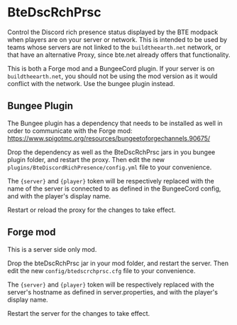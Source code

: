 # BteDscRchPrsc
Control the Discord rich presence status displayed by the BTE modpack when players are on your server or network.
This is intended to be used by teams whose servers are not linked to the `buildtheearth.net` network, or that have an alternative Proxy, since bte.net already offers that functionality.

This is both a Forge mod and a BungeeCord plugin.
If your server is on `buildtheearth.net`, you should not be using the mod version as it would conflict with the network. Use the bungee plugin instead.

## Bungee Plugin
The Bungee plugin has a dependency that needs to be installed as well in order to communicate with the Forge mod: https://www.spigotmc.org/resources/bungeetoforgechannels.90675/

Drop the dependency as well as the BteDscRchPrsc jars in you bungee plugin folder, and restart the proxy. Then edit the new `plugins/BteDiscordRichPresence/config.yml` file to your convenience.

The `{server}` and `{player}` token will be respectively replaced with the name of the server is connected to as defined in the BungeeCord config, and with the player's display name.

Restart or reload the proxy for the changes to take effect.

## Forge mod
This is a server side only mod.

Drop the bteDscRchPrsc jar in your mod folder, and restart the server. Then edit the new `config/btedscrchprsc.cfg`  file to your convenience.

The `{server}` and `{player}` token will be respectively replaced with the server's hostname as defined in server.properties, and with the player's display name.

Restart the server for the changes to take effect.
